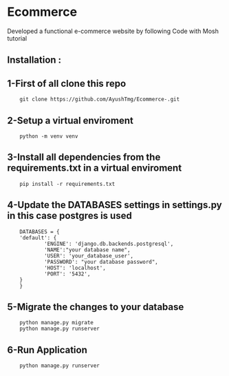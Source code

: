 

# Ecommerce 

Developed a functional e-commerce website by following Code with Mosh tutorial




Installation :
--
 



1-First of all clone this repo
--
        git clone https://github.com/AyushTmg/Ecommerce-.git


2-Setup a virtual enviroment
--
        python -m venv venv

3-Install all dependencies from the requirements.txt in a virtual enviroment
--
        pip install -r requirements.txt


4-Update the DATABASES settings in settings.py  in this case postgres is used 
--
        DATABASES = {
        'default': {
                'ENGINE': 'django.db.backends.postgresql',
                'NAME':"your database name",
                'USER': 'your_database_user',
                'PASSWORD': "your database password",
                'HOST': 'localhost',
                'PORT': '5432',
        }
        }


5-Migrate the changes to your database
--
        python manage.py migrate
        python manage.py runserver

6-Run Application
--
        python manage.py runserver
